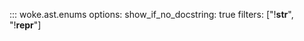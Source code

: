 ::: woke.ast.enums
    options:
      show_if_no_docstring: true
      filters: ["!__str__", "!__repr__"]
